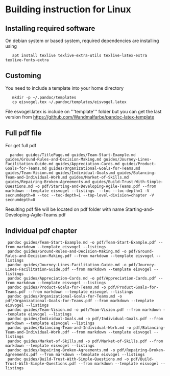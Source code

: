 # Building instruction for Linux

## Installing required software
On debian system or based system, required dependencies are installing using

       apt install texlive texlive-extra-utils texlive-latex-extra texlive-fonts-extra 

## Customing
You need to include a template into your home directory

       mkdir -p ~/.pandoc/templates
       cp eisvogel.tex ~/.pandoc/templates/eisvogel.latex

File esvogel.latex is include on '''template''' folder but you can get the last version from https://github.com/Wandmalfarbe/pandoc-latex-template

## Full pdf file
For get full pdf

      pandoc guides/TitlePage.md guides/Team-Start-Example.md guides/Ground-Rules-and-Decision-Making.md guides/Journey-Lines-Facilitation-Guide.md guides/Appreciation-Cards.md guides/Product-Goals-for-Teams.md guides/Organizational-Goals-for-Teams.md guides/Team-Vision.md guides/Individual-Goals.md guides/Balancing-Team-and-Individual-Work.md guides/Market-of-Skills.md guides/Repairing-Broken-Agreements.md guides/Build-Trust-With-Simple-Questions.md -o pdf/Starting-and-Developing-Agile-Teams.pdf --from markdown --template eisvogel --listings  --toc --toc-depth=1 -V secnumdepth=0 --toc --toc-depth=1 --top-level-division=chapter -V secnumdepth=0

Resulting pdf file will be located on pdf folder with name Starting-and-Developing-Agile-Teams.pdf

## Individual pdf chapter

     pandoc guides/Team-Start-Example.md -o pdf/Team-Start-Example.pdf --from markdown --template eisvogel --listings
     pandoc guides/Ground-Rules-and-Decision-Making.md -o pdf/Ground-Rules-and-Decision-Making.pdf --from markdown --template eisvogel --listings
     pandoc guides/Journey-Lines-Facilitation-Guide.md -o pdf/Journey-Lines-Facilitation-Guide.pdf --from markdown --template eisvogel --listings
     pandoc guides/Appreciation-Cards.md -o pdf/Appreciation-Cards.pdf --from markdown --template eisvogel --listings
     pandoc guides/Product-Goals-for-Teams.md -o pdf/Product-Goals-for-Teams.pdf --from markdown --template eisvogel --listings
     pandoc guides/Organizational-Goals-for-Teams.md -o pdf/Organizational-Goals-for-Teams.pdf --from markdown --template eisvogel --listings
     pandoc guides/Team-Vision.md -o pdf/Team-Vision.pdf --from markdown --template eisvogel --listings
     pandoc guides/Individual-Goals.md -o pdf/Individual-Goals.pdf --from markdown --template eisvogel --listings
     pandoc guides/Balancing-Team-and-Individual-Work.md -o pdf/Balancing-Team-and-Individual-Work.pdf --from markdown --template eisvogel --listings
     pandoc guides/Market-of-Skills.md -o pdf/Market-of-Skills.pdf --from markdown --template eisvogel --listings
     pandoc guides/Repairing-Broken-Agreements.md -o pdf/Repairing-Broken-Agreements.pdf --from markdown --template eisvogel --listings
     pandoc guides/Build-Trust-With-Simple-Questions.md -o pdf/Build-Trust-With-Simple-Questions.pdf --from markdown --template eisvogel --listings


